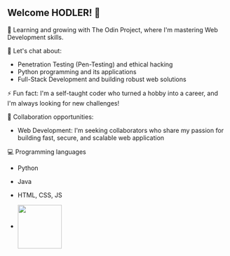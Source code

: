 ## Welcome HODLER! 👋


🌱 Learning and growing with The Odin Project, where I'm mastering Web Development skills.

💬 Let's chat about:

- Penetration Testing (Pen-Testing) and ethical hacking
- Python programming and its applications
- Full-Stack Development and building robust web solutions

⚡ Fun fact: I'm a self-taught coder who turned a hobby into a career, and I'm always looking for new challenges!

👥 Collaboration opportunities:

- Web Development: I'm seeking collaborators who share my passion for building fast, secure, and scalable web application

💻 Programming languages
- Python
- Java
- HTML, CSS, JS

- <img align="center" src="https://www.codewars.com/users/dx0ff/badges/large" height= "100" />


<!-- ![#c5f015](https://via.placeholder.com/15/c5f015/c5f015.png)  -->